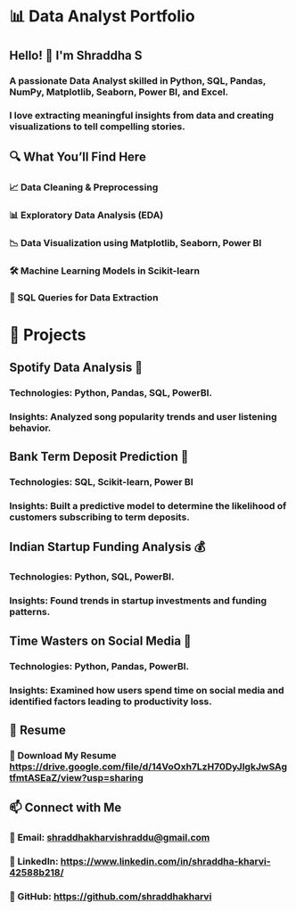 # 📊 Data Analyst Portfolio

## Hello! 👋 I'm Shraddha S 

### A passionate Data Analyst skilled in Python, SQL, Pandas, NumPy, Matplotlib, Seaborn, Power BI, and Excel.
### I love extracting meaningful insights from data and creating visualizations to tell compelling stories.

## 🔍 What You’ll Find Here

### 📈 Data Cleaning & Preprocessing
###  📊 Exploratory Data Analysis (EDA)
###  📉 Data Visualization using Matplotlib, Seaborn, Power BI
###  🛠️ Machine Learning Models in Scikit-learn
###  📌 SQL Queries for Data Extraction

# 🚀 Projects

## Spotify Data Analysis 🎵
### Technologies: Python, Pandas, SQL, PowerBI.
### Insights: Analyzed song popularity trends and user listening behavior.

## Bank Term Deposit Prediction 🏦
### Technologies: SQL, Scikit-learn, Power BI
### Insights: Built a predictive model to determine the likelihood of customers subscribing to term deposits.

## Indian Startup Funding Analysis 💰
### Technologies: Python, SQL, PowerBI.
### Insights: Found trends in startup investments and funding patterns.

## Time Wasters on Social Media 📱
### Technologies: Python, Pandas, PowerBI.
### Insights: Examined how users spend time on social media and identified factors leading to productivity loss.

## 📄 Resume
### 📜 Download My Resume  https://drive.google.com/file/d/14VoOxh7LzH70DyJlgkJwSAgtfmtASEaZ/view?usp=sharing
## 📫 Connect with Me

### 📧 Email: shraddhakharvishraddu@gmail.com

### 💼 LinkedIn: https://www.linkedin.com/in/shraddha-kharvi-42588b218/

### 🐍 GitHub: https://github.com/shraddhakharvi

